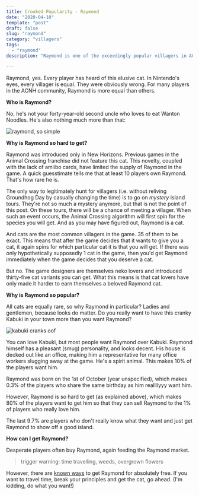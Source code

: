 ```yaml
---
title: Crooked Popularity - Raymond
date: "2020-04-10"
template: "post"
draft: false
slug: "raymond"
category: "villagers"
tags:
  - "raymond"
description: "Raymond is one of the exceedingly popular villagers in ACNH. Just why is this suited cat so uncattingly popular?"

---
```


Raymond, yes. Every player has heard of this elusive cat. In Nintendo's eyes, every villager is equal. They were obviously wrong. For many players in the ACNH community, Raymond is more equal than others.

**Who is Raymond?**

No, he's not your forty-year-old second uncle who loves to eat Wanton Noodles. He's also nothing much more than that:

![raymond, so simple](/media/raymond.jpg)

**Why is Raymond so hard to get?**

Raymond was introduced only in New Horizons. Previous games in the Animal Crossing franchise did not feature this cat. This novelty, coupled with the lack of amiibo cards, have limited the supply of Raymond in the game. A quick guesstimate tells me that at least 10 players own Raymond. That's how rare he is.

The only way to legitimately hunt for villagers (i.e. without reliving Groundhog Day by casually changing the time) is to go on *mystery* island tours. They're not so much a mystery anymore, but that is not the point of this post. On these tours, there will be a chance of meeting a villager. When such an event occurs, the Animal Crossing algorithm will first spin for the species you will get. And as you may have figured out, Raymond is a cat.

And cats are the most common villagers in the game. 35 of them to be exact. This means that after the game decides that it wants to give you a cat, it again spins for which particular cat it is that you will get. If there was only hypothetically supposedly 1 cat in the game, then you'd get Raymond immediately when the game decides that you deserve a cat. 

But no. The game designers are themselves neko lovers and introduced thirty-five cat variants you can get. What this means is that cat lovers have only made it harder to earn themselves a beloved Raymond cat.

**Why is Raymond so popular?**

All cats are equally rare, so why Raymond in particular? Ladies and gentlemen, because looks do matter. Do you really want to have this cranky Kabuki in your town more than you want Raymond?

![kabuki cranks oof](/media/kabuki.jpg)

You can love Kabuki, but most people want Raymond over Kabuki. Raymond himself has a pleasant (smug) personality, and looks decent. His house is decked out like an office, making him a representative for many office workers slugging away at the game. He's a spirit animal. This makes 10% of the players want him. 

Raymond was born on the 1st of October (year unspecified), which makes 0.3% of the players who share the same birthday as him reallllyyy want him.

However, Raymond is so hard to get (as explained above), which makes 80% of the players want to get him so that they can sell Raymond to the 1% of players who really love him.

The last 9.7% are players who don't really know what they want and just get Raymond to show off a good island.

**How can I get Raymond?**

Desperate players often buy Raymond, again feeding the Raymond market. 

> trigger warning: time travelling, weeds, overgrown flowers

However, there are [known ways](https://docs.google.com/document/d/1c8rsKWWtwsOo_JOxwO-lVRx2MUhc-bcdZg1mhXgtRPg/edit) to get Raymond for absolutely free. If you want to travel time, break your principles and get the cat, go ahead. (I'm kidding, do what you want!)
